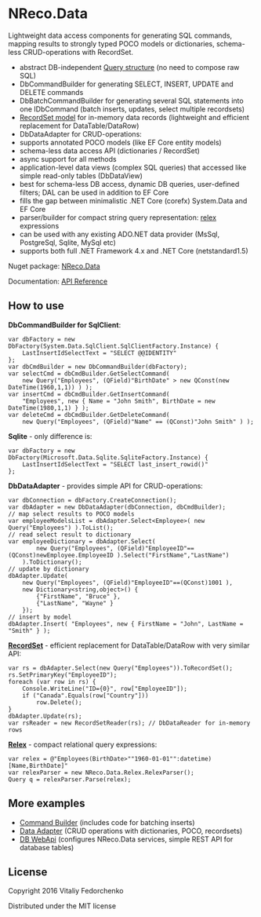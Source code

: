 # NReco.Data
Lightweight data access components for generating SQL commands, mapping results to strongly typed POCO models or dictionaries, schema-less CRUD-operations with RecordSet. 

* abstract DB-independent [Query structure](https://github.com/nreco/data/wiki/Query) (no need to compose raw SQL)
* DbCommandBuilder for generating SELECT, INSERT, UPDATE and DELETE commands
* DbBatchCommandBuilder for generating several SQL statements into one IDbCommand (batch inserts, updates, select multiple recordsets)
* [RecordSet model](https://github.com/nreco/data/wiki/RecordSet) for in-memory data records (lightweight and efficient replacement for DataTable/DataRow)
* DbDataAdapter for CRUD-operations:
 * supports annotated POCO models (like EF Core entity models)
 * schema-less data access API (dictionaries / RecordSet) 
 * async support for all methods
* application-level data views (complex SQL queries) that accessed like simple read-only tables (DbDataView)
* best for schema-less DB access, dynamic DB queries, user-defined filters; DAL can be used in addition to EF Core
* fills the gap between minimalistic .NET Core (corefx) System.Data and EF Core 
* parser/builder for compact string query representation: [relex](https://github.com/nreco/data/wiki/Relex) expressions
* can be used with any existing ADO.NET data provider (MsSql, PostgreSql, Sqlite, MySql etc)
* supports both full .NET Framework 4.x and .NET Core (netstandard1.5)

Nuget package: [NReco.Data](https://www.nuget.org/packages/NReco.Data/)

Documentation: [API Reference](http://www.nrecosite.com/doc/NReco.Data/)

## How to use 	
**DbCommandBuilder for SqlClient**:
```
var dbFactory = new DbFactory(System.Data.SqlClient.SqlClientFactory.Instance) {
	LastInsertIdSelectText = "SELECT @@IDENTITY"
};
var dbCmdBuilder = new DbCommandBuilder(dbFactory);
var selectCmd = dbCmdBuilder.GetSelectCommand( 
	new Query("Employees", (QField)"BirthDate" > new QConst(new DateTime(1960,1,1)) ) );
var insertCmd = dbCmdBuilder.GetInsertCommand(
	"Employees", new { Name = "John Smith", BirthDate = new DateTime(1980,1,1) } );
var deleteCmd = dbCmdBuilder.GetDeleteCommand(
	new Query("Employees", (QField)"Name" == (QConst)"John Smith" ) );
```
**Sqlite** - only difference is:
```
var dbFactory = new DbFactory(Microsoft.Data.Sqlite.SqliteFactory.Instance) {
	LastInsertIdSelectText = "SELECT last_insert_rowid()"
};
```
**DbDataAdapter** - provides simple API for CRUD-operations:
```
var dbConnection = dbFactory.CreateConnection();
var dbAdapter = new DbDataAdapter(dbConnection, dbCmdBuilder);
// map select results to POCO models
var employeeModelsList = dbAdapter.Select<Employee>( new Query("Employees") ).ToList(); 
// read select result to dictionary
var employeeDictionary = dbAdapter.Select( 
		new Query("Employees", (QField)"EmployeeID"==(QConst)newEmployee.EmployeeID ).Select("FirstName","LastName") 
	).ToDictionary();
// update by dictionary
dbAdapter.Update( 
	new Query("Employees", (QField)"EmployeeID"==(QConst)1001 ),
	new Dictionary<string,object>() {
		{"FirstName", "Bruce" },
		{"LastName", "Wayne" }
	});
// insert by model
dbAdapter.Insert( "Employees", new { FirstName = "John", LastName = "Smith" } );  
```
**[RecordSet](https://github.com/nreco/data/wiki/RecordSet)** - efficient replacement for DataTable/DataRow with very similar API:
```
var rs = dbAdapter.Select(new Query("Employees")).ToRecordSet();
rs.SetPrimaryKey("EmployeeID");
foreach (var row in rs) {
	Console.WriteLine("ID={0}", row["EmployeeID"]);
	if ("Canada".Equals(row["Country"]))
		row.Delete();
}
dbAdapter.Update(rs);
var rsReader = new RecordSetReader(rs); // DbDataReader for in-memory rows
```
**[Relex](https://github.com/nreco/data/wiki/Relex)** - compact relational query expressions:
```
var relex = @"Employees(BirthDate>""1960-01-01"":datetime)[Name,BirthDate]"
var relexParser = new NReco.Data.Relex.RelexParser();
Query q = relexParser.Parse(relex);
```

## More examples
* [Command Builder](https://github.com/nreco/data/tree/master/examples/SqliteDemo.CommandBuilder/Program.cs) (includes code for batching inserts)
* [Data Adapter](https://github.com/nreco/data/tree/master/examples/SqliteDemo.DataAdapter/Program.cs) (CRUD operations with dictionaries, POCO, recordsets)
* [DB WebApi](https://github.com/nreco/data/tree/master/examples/SqliteDemo.WebApi) (configures NReco.Data services, simple REST API for database tables)

## License
Copyright 2016 Vitaliy Fedorchenko

Distributed under the MIT license
